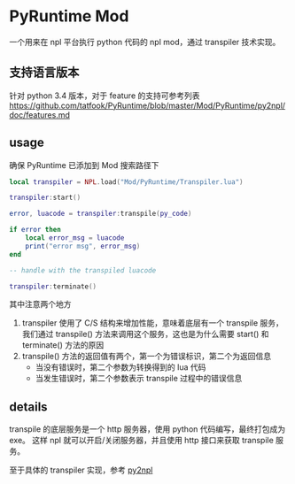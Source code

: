 # PyRuntime Mod

一个用来在 npl 平台执行 python 代码的 npl mod，通过 transpiler 技术实现。

## 支持语言版本

针对 python 3.4 版本，对于 feature 的支持可参考列表 https://github.com/tatfook/PyRuntime/blob/master/Mod/PyRuntime/py2npl/doc/features.md

## usage

确保 PyRuntime 已添加到 Mod 搜索路径下

```lua
local transpiler = NPL.load("Mod/PyRuntime/Transpiler.lua")

transpiler:start()

error, luacode = transpiler:transpile(py_code)

if error then
    local error_msg = luacode
    print("error msg", error_msg)
end

-- handle with the transpiled luacode

transpiler:terminate()
```

其中注意两个地方
1. transpiler 使用了 C/S 结构来增加性能，意味着底层有一个 transpile 服务，我们通过
   transpile() 方法来调用这个服务，这也是为什么需要 start() 和 terminate() 方法的原因
2. transpile() 方法的返回值有两个，第一个为错误标识，第二个为返回信息
   - 当没有错误时，第二个参数为转换得到的 lua 代码
   - 当发生错误时，第二个参数表示 transpile 过程中的错误信息


## details

transpile 的底层服务是一个 http 服务器，使用 python 代码编写，最终打包成为 exe。
这样 npl 就可以开启/关闭服务器，并且使用 http 接口来获取 transpile 服务。

至于具体的 transpiler 实现，参考 [py2npl](./Mod/PyRuntime/py2npl/README.md)

